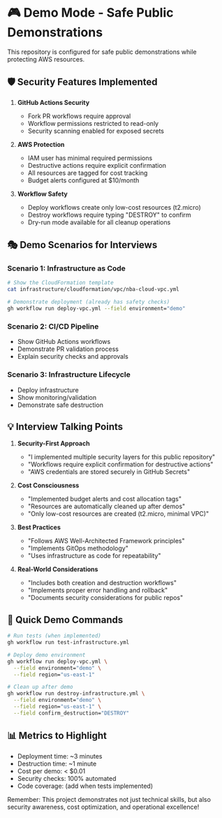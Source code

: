 # 🎮 Demo Mode - Safe Public Demonstrations

This repository is configured for safe public demonstrations while protecting AWS resources.

## 🛡️ Security Features Implemented

1. **GitHub Actions Security**
   - Fork PR workflows require approval
   - Workflow permissions restricted to read-only
   - Security scanning enabled for exposed secrets

2. **AWS Protection**
   - IAM user has minimal required permissions
   - Destructive actions require explicit confirmation
   - All resources are tagged for cost tracking
   - Budget alerts configured at $10/month

3. **Workflow Safety**
   - Deploy workflows create only low-cost resources (t2.micro)
   - Destroy workflows require typing "DESTROY" to confirm
   - Dry-run mode available for all cleanup operations

## 🎭 Demo Scenarios for Interviews

### Scenario 1: Infrastructure as Code
```bash
# Show the CloudFormation template
cat infrastructure/cloudformation/vpc/nba-cloud-vpc.yml

# Demonstrate deployment (already has safety checks)
gh workflow run deploy-vpc.yml --field environment="demo"
```

### Scenario 2: CI/CD Pipeline
- Show GitHub Actions workflows
- Demonstrate PR validation process
- Explain security checks and approvals

### Scenario 3: Infrastructure Lifecycle
- Deploy infrastructure
- Show monitoring/validation
- Demonstrate safe destruction

## 💡 Interview Talking Points

1. **Security-First Approach**
   - "I implemented multiple security layers for this public repository"
   - "Workflows require explicit confirmation for destructive actions"
   - "AWS credentials are stored securely in GitHub Secrets"

2. **Cost Consciousness**
   - "Implemented budget alerts and cost allocation tags"
   - "Resources are automatically cleaned up after demos"
   - "Only low-cost resources are created (t2.micro, minimal VPC)"

3. **Best Practices**
   - "Follows AWS Well-Architected Framework principles"
   - "Implements GitOps methodology"
   - "Uses infrastructure as code for repeatability"

4. **Real-World Considerations**
   - "Includes both creation and destruction workflows"
   - "Implements proper error handling and rollback"
   - "Documents security considerations for public repos"

## 🚀 Quick Demo Commands

```bash
# Run tests (when implemented)
gh workflow run test-infrastructure.yml

# Deploy demo environment
gh workflow run deploy-vpc.yml \
  --field environment="demo" \
  --field region="us-east-1"

# Clean up after demo
gh workflow run destroy-infrastructure.yml \
  --field environment="demo" \
  --field region="us-east-1" \
  --field confirm_destruction="DESTROY"
```

## 📊 Metrics to Highlight

- Deployment time: ~3 minutes
- Destruction time: ~1 minute
- Cost per demo: < $0.01
- Security checks: 100% automated
- Code coverage: (add when tests implemented)

Remember: This project demonstrates not just technical skills, but also security awareness, cost optimization, and operational excellence!